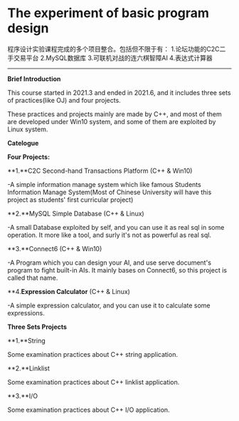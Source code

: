 # **The experiment of basic program design**

程序设计实验课程完成的多个项目整合。包括但不限于有： 1.论坛功能的C2C二手交易平台 2.MySQL数据库 3.可联机对战的连六棋智障AI 4.表达式计算器

********

**Brief Introduction**

This course started in 2021.3 and ended in 2021.6, and it includes three sets of practices(like OJ) and four projects. 

These practices and projects mainly are made by C++, and most of them are developed under Win10 system, and some of them are exploited by Linux system.

**Catelogue**

**Four Projects:**

**1.**C2C Second-hand Transactions Platform (C++ & Win10)

-A simple information manage system which like famous Students Information Manage System(Most of Chinese University will have this project as students' first curricular project)

**2.**MySQL Simple Database (C++ & Linux)

-A small Database exploited by self, and you can use it as real sql in some operation. It more like a tool, and surly it's not as powerful as real sql.

**3.**Connect6 (C++ & Win10)

-A Program which you can design your AI, and use serve document's program to fight built-in AIs. It mainly bases on Connect6, so this project is called that name.

**4.**Expression Calculator** (C++ & Linux)

-A simple expression calculator, and you can use it to calculate some expressions.

**Three Sets Projects**

**1.**String

Some examination practices about C++ string application.

**2.**Linklist

Some examination practices about C++ linklist application.

**3.**I/O

Some examination practices about C++ I/O application.
